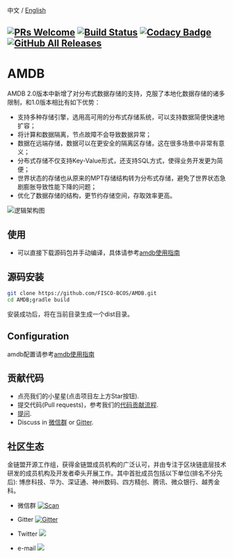 中文 / [English](./README.md)

[![PRs Welcome](https://img.shields.io/badge/PRs-welcome-brightgreen.svg?style=flat-square)](http://makeapullrequest.com)
[![Build Status](https://travis-ci.org/FISCO-BCOS/AMDB.svg?branch=master)](https://travis-ci.org/FISCO-BCOS/AMDB)
[![Codacy Badge](https://api.codacy.com/project/badge/Grade/e76b787651514cccadd0a22a409e4dd0)](https://www.codacy.com/app/fisco/AMDB?utm_source=github.com&amp;utm_medium=referral&amp;utm_content=FISCO-BCOS/AMDB&amp;utm_campaign=Badge_Grade)
[![GitHub All Releases](https://img.shields.io/github/downloads/FISCO-BCOS/AMDB/total.svg)](https://github.com/FISCO-BCOS/AMDB)
---

# AMDB
AMDB 2.0版本中新增了对分布式数据存储的支持，克服了本地化数据存储的诸多限制，和1.0版本相比有如下优势：
- 支持多种存储引擎，选用高可用的分布式存储系统，可以支持数据简便快速地扩容；
- 将计算和数据隔离，节点故障不会导致数据异常；
- 数据在远端存储，数据可以在更安全的隔离区存储，这在很多场景中非常有意义；
- 分布式存储不仅支持Key-Value形式，还支持SQL方式，使得业务开发更为简便；
- 世界状态的存储也从原来的MPT存储结构转为分布式存储，避免了世界状态急剧膨胀导致性能下降的问题；
- 优化了数据存储的结构，更节约存储空间，存取效率更高。

![逻辑架构图](https://fisco-bcos-documentation.readthedocs.io/zh_CN/release-2.0/_images/logic_archite.png) 

## 使用

- 可以直接下载源码包并手动编译，具体请参考[amdb使用指南](https://fisco-bcos-documentation.readthedocs.io/zh_CN/latest/docs/manual/distributed_storage.html)

## 源码安装
```bash
git clone https://github.com/FISCO-BCOS/AMDB.git
cd AMDB;gradle build
```
安装成功后，将在当前目录生成一个dist目录。

## Configuration

amdb配置请参考[amdb使用指南](https://fisco-bcos-documentation.readthedocs.io/zh_CN/latest/docs/manual/distributed_storage.html)

## 贡献代码
- 点亮我们的小星星(点击项目左上方Star按钮).
- 提交代码(Pull requests)，参考我们的[代码贡献流程](CONTRIBUTING.md).
- [提问](https://github.com/FISCO-BCOS/AMDB/issues).
- Discuss in [微信群](image/WeChatQR.jpg)  or [Gitter](https://gitter.im/fisco-bcos/Lobby).

## 社区生态

金链盟开源工作组，获得金链盟成员机构的广泛认可，并由专注于区块链底层技术研发的成员机构及开发者牵头开展工作。其中首批成员包括以下单位(排名不分先后): 博彦科技、华为、深证通、神州数码、四方精创、腾讯、微众银行、越秀金科。

- 微信群 [![Scan](https://img.shields.io/badge/style-Scan_QR_Code-green.svg?logo=wechat&longCache=false&style=social&label=Group)](image/WeChatQR.jpg) 

- Gitter [![Gitter](https://img.shields.io/badge/style-on_gitter-green.svg?logo=gitter&longCache=false&style=social&label=Chat)](https://gitter.im/fisco-bcos/Lobby) 

- Twitter [![](https://img.shields.io/twitter/url/http/shields.io.svg?style=social&label=Follow@FiscoBcos)](https://twitter.com/FiscoBcos)

- e-mail [![](https://img.shields.io/twitter/url/http/shields.io.svg?logo=Gmail&style=social&label=service@fisco.com.cn)](mailto:service@fisco.com.cn)


